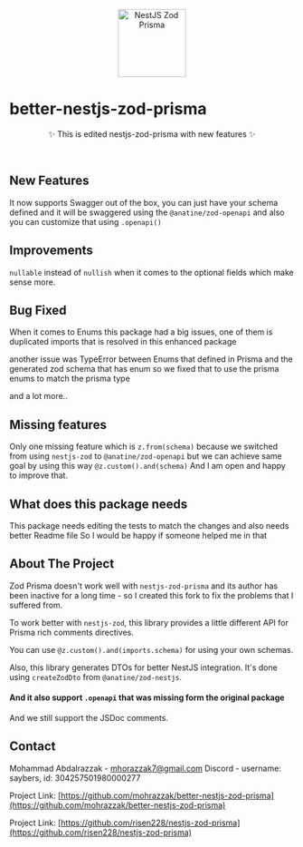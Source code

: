 <p align="center">
  <a href="https://github.com/https://github.com/mohrazzak/better-nestjs-zod-prisma">
    <img src="/logo.svg" alt="NestJS Zod Prisma" width="120" height="120">
  </a>
  <h1>better-nestjs-zod-prisma</h1>
  <p align="center">
    ✨ This is edited nestjs-zod-prisma with new features ✨
  </p>
</p>
<br/>
</p>

## New Features

It now supports Swagger out of the box, you can just have your schema defined and it will be swaggered using the `@anatine/zod-openapi` and also you can customize that using `.openapi()`

## Improvements

`nullable` instead of `nullish` when it comes to the optional fields which make sense more.

## Bug Fixed

When it comes to Enums this package had a big issues, one of them is duplicated imports that is resolved in this enhanced package

another issue was TypeError between Enums that defined in Prisma and the generated zod schema that has enum so we fixed that to use the prisma enums to match the prisma type

and a lot more..

## Missing features

Only one missing feature which is `z.from(schema)` because we switched from using `nestjs-zod` to `@anatine/zod-openapi` but we can achieve same goal by using this way `@z.custom().and(schema)`
And I am open and happy to improve that.

## What does this package needs

This package needs editing the tests to match the changes
and also needs better Readme file
So I would be happy if someone helped me in that

## About The Project

Zod Prisma doesn't work well with `nestjs-zod-prisma` and its author has been inactive for a long time - so I created this fork to fix the problems that I suffered from.

To work better with `nestjs-zod`, this library provides a little different API for Prisma rich comments directives.

You can use `@z.custom().and(imports.schema)` for using your own schemas.

Also, this library generates DTOs for better NestJS integration. It's done using `createZodDto` from `@anatine/zod-nestjs`.

#### And it also support `.openapi` that was missing form the original package

And we still support the JSDoc comments.

## Contact

Mohammad Abdalrazzak - mhorazzak7@gmail.com
Discord - username: saybers, id: 304257501980000277

Project Link: [https://github.com/mohrazzak/better-nestjs-zod-prisma](https://github.com/mohrazzak/better-nestjs-zod-prisma)

Project Link: [https://github.com/risen228/nestjs-zod-prisma](https://github.com/risen228/nestjs-zod-prisma)

